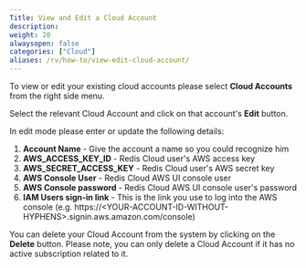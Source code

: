 ```yaml
---
Title: View and Edit a Cloud Account
description:
weight: 20
alwaysopen: false
categories: ["Cloud"]
aliases: /rv/how-to/view-edit-cloud-account/
---
```


To view or edit your existing cloud accounts please select **Cloud
Accounts** from the right side menu.

Select the relevant Cloud Account and click on that account's **Edit**
button.

In edit mode please enter or update the following details:

1. **Account Name** - Give the account a name so you could recognize
    him
1. **AWS_ACCESS_KEY_ID** - Redis Cloud user's AWS access key
1. **AWS_SECRET_ACCESS_KEY** - Redis Cloud user's AWS secret key
1. **AWS Console User** - Redis Cloud AWS UI console user
1. **AWS Console password** - Redis Cloud AWS UI console user's password
1. **IAM Users sign-in link** - This is the link you use to log into
    the AWS console (e.g.
    https://\<YOUR-ACCOUNT-ID-WITHOUT-HYPHENS>.signin.aws.amazon.com/console)

You can delete your Cloud Account from the system by clicking on the
**Delete** button. Please note, you can only delete a Cloud Account if
it has no active subscription related to it.
